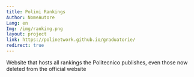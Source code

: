```yaml
---
title: Polimi Rankings
Author: NomeAutore
Lang: en
Img: /img/ranking.png
layout: project
link: https://polinetwork.github.io/graduatorie/
redirect: true
---
```

Website that hosts all rankings the Politecnico publishes, even those now deleted from the official website
